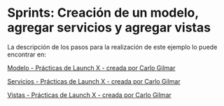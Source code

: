 # Sprints: Creación de un modelo, agregar servicios y agregar vistas

La descripción de los pasos para la realización de este ejemplo lo puede encontrar en:  

[Modelo - Prácticas de Launch X - creada por Carlo Gilmar](https://github.com/LaunchX-InnovaccionVirtual/MissionNodeJS/blob/main/semanas/semana_3/3_sprint_1_models.md)

[Servicios - Prácticas de Launch X - creada por Carlo Gilmar](https://github.com/LaunchX-InnovaccionVirtual/MissionNodeJS/blob/main/semanas/semana_3/4_sprint_2_services.md)

[Vistas - Prácticas de Launch X - creada por Carlo Gilmar](https://github.com/LaunchX-InnovaccionVirtual/MissionNodeJS/blob/main/semanas/semana_3/5_sprint_3_views.md)

